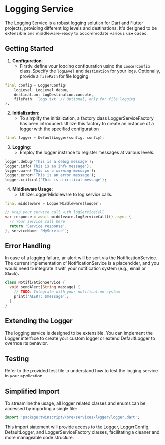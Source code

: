 # Logging Service

The Logging Service is a robust logging solution for Dart and Flutter projects, providing different log levels and
destinations. It's designed to be extensible and middleware-ready to accommodate various use cases.

## Getting Started

1. **Configuration**:
    - Firstly, define your logging configuration using the `LoggerConfig` class. Specify the `logLevel`
      and `destination` for your logs. Optionally, provide a `filePath` for file logging.

```dart
final config = LoggerConfig(
    logLevel: LogLevel.debug,
    destination: LogDestination.console,
    filePath: 'logs.txt' // Optional, only for file logging
);
```

2. **Initialization**:
    - To simplify the initialization, a factory class LoggerServiceFactory has been introduced. Utilize this factory to
      create an instance of a logger with the specified configuration.

```dart
final logger = DefaultLogger(config: config);
```

3. **Logging**:
    - Employ the logger instance to register messages at various levels.

```dart
logger.debug('This is a debug message');
logger.info('This is an info message');
logger.warn('This is a warning message');
logger.error('This is an error message');
logger.critical('This is a critical message');
```

4. **Middleware Usage**:
    - Utilize LoggerMiddleware to log service calls.

```dart
final middleware = LoggerMiddleware(logger);

// Wrap your service call with logServiceCall
var response = await middleware.logServiceCall(() async {
  // Your service call here
  return 'Service response';
}, serviceName: 'MyService');
```

## Error Handling

In case of a logging failure, an alert will be sent via the NotificationService. The current implementation of
NotificationService is a placeholder, and you would need to integrate it with your notification system (e.g., email or
Slack).

```dart
class NotificationService {
  void sendAlert(String message) {
    // TODO: Integrate with your notification system
    print('ALERT: $message');
  }
}
```

## Extending the Logger

The logging service is designed to be extensible. You can implement the Logger interface to create your custom logger or
extend DefaultLogger to override its behavior.

## Testing

Refer to the provided test file to understand how to test the logging service in your application.

## Simplified Import

To streamline the usage, all logger related classes and enums can be accessed by importing a single file:

```dart
import 'package:twinscript/core/services/logger/logger.dart';
```

This import statement will provide access to the Logger, LoggerConfig, DefaultLogger, and LoggerServiceFactory classes,
facilitating a cleaner and more manageable code structure.
